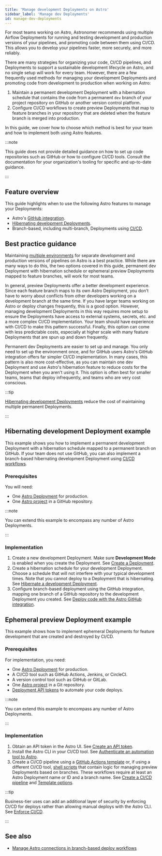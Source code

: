 ```yaml
---
title: 'Manage development Deployments on Astro'
sidebar_label: 'Manage dev Deployments'
id: manage-dev-deployments
---
```


For most teams working on Astro, Astronomer recommends using multiple Airflow Deployments for running and testing development and production versions of your pipelines, and promoting code between them using CI/CD. This allows you to develop your pipelines faster, more securely, and more reliably.

There are many strategies for organizing your code, CI/CD pipelines, and Deployments to support a sustainable development lifecycle on Astro, and no single setup will work for every team. However, there are a few frequently used methods for managing your development Deployments and promoting code from development to production when working on Astro:

1. Maintain a permanent development Deployment with a hibernation schedule that contains the code from a permanent `dev` branch of your project repository on GitHub or another version control platform.
2. Configure CI/CD workflows to create preview Deployments that map to feature branches in your repository that are deleted when the feature branch is merged into production. 

In this guide, we cover how to choose which method is best for your team and how to implement both using Astro features.

:::note

This guide does not provide detailed guidance on how to set up code repositories such as GitHub or how to configure CI/CD tools. Consult the documentation for your organization's tooling for specific and up-to-date guidance.

:::

## Feature overview

This guide highlights when to use the following Astro features to manage your Deployments:

- Astro's [GitHub integration](https://docs.astronomer.io/astro/deploy-github-integration).
- [Hibernating development Deployments](https://docs.astronomer.io/astro/deployment-resources#hibernate-a-development-deployment).
- Branch-based, including multi-branch, Deployments using [CI/CD](https://docs.astronomer.io/astro/set-up-ci-cd#multiple-environments).

## Best practice guidance

Maintaining [multiple environments](https://docs.astronomer.io/astro/set-up-ci-cd#multiple-environments) for separate development and production versions of pipelines on Astro is a best practice. While there are many ways to do this, the two options covered in this guide, permanent dev Deployment with hibernation schedule or ephemeral preview Deployments mapped to feature branches, will work for most teams.

In general, preview Deployments offer a better development experience. Since each feature branch maps to its own Astro Deployment, you don't have to worry about conflicts from other developers working on a development branch at the same time. If you have larger teams working on Astro or deploy changes frequently, this is a good option. However, managing development Deployments in this way requires more setup to ensure the Deployments have access to external systems, secrets, etc. and a more complex CI/CD implementation.  Your team should have experience with CI/CD to make this pattern successful. Finally, this option can come with less predictable costs, especially at higher scale with many feature Deployments that are spun up and down frequently.

Permanent dev Deployments are easier to set up and manage. You only need to set up the environment once, and for GitHub users Astro's GitHub integration offers far simpler CI/CD implementation. In many cases, this pattern is also more cost-effective, as you can maintain one dev Deployment and use Astro's hibernation feature to reduce costs for the Deployment when you aren't using it. This option is often best for smaller teams, teams that deploy infrequently, and teams who are very cost conscious. 

:::tip

[Hibernating development Deployments](https://docs.astronomer.io/astro/deployment-resources#hibernate-a-development-deployment) reduce the cost of maintaining multiple permanent Deployments.

:::

## Hibernating development Deployment example

This example shows you how to implement a permanent development Deployment with a hibernation schedule mapped to a permanent branch on GitHub. If your team does not use GitHub, you can also implement a branch-based hibernating development Deployment using [CI/CD workflows](https://docs.astronomer.io/astro/set-up-ci-cd#multiple-environments).

### Prerequisites

You will need:

- One [Astro Deployment](https://docs.astronomer.io/astro/create-deployment) for production.
- One [Astro project](https://docs.astronomer.io/astro/cli/develop-project) in a GitHub repository.

:::note

You can extend this example to encompass any number of Astro Deployments.

:::

### Implementation

1. Create a new development Deployment. Make sure **Development Mode** is enabled when you create the Deployment. See [Create a Deployment](https://docs.astronomer.io/astro/create-deployment).
2. Create a hibernation schedule for your development Deployment. Choose a schedule that will not interfere with your typical development times. Note that you cannot deploy to a Deployment that is hibernating. See [Hibernate a development Deployment](https://docs.astronomer.io/astro/deployment-resources#hibernate-a-development-deployment).
3. Configure branch-based deployment using the GitHub integration, mapping one branch of a GitHub repository to the development Deployment you created. See [Deploy code with the Astro GitHub integration](https://docs.astronomer.io/astro/deploy-github-integration).

## Ephemeral preview Deployment example

This example shows how to implement ephemeral Deployments for feature development that are created and destroyed by CI/CD.

### Prerequisites

For implementation, you need:

- One [Astro Deployment](https://docs.astronomer.io/astro/create-deployment) for production.
- A CI/CD tool such as GitHub Actions, Jenkins, or CircleCI.
- A version control tool such as GitHub or GitLab.
- One [Astro project](https://docs.astronomer.io/astro/cli/develop-project) in a Git repository.
- [Deployment API tokens](https://docs.astronomer.io/astro/deployment-api-tokens) to automate your code deploys.

:::note

You can extend this example to encompass any number of Astro Deployments.

:::

### Implementation

1. Obtain an API token in the Astro UI. See [Create an API token](https://docs.astronomer.io/astro/automation-authentication#step-1-create-an-api-token).
2. Install the Astro CLI in your CI/CD tool. See [Authenticate an automation tool to Astro](https://docs.astronomer.io/astro/automation-authentication#step-2-install-the-astro-cli-in-your-automation-tool).
3. Create a CI/CD pipeline using a [GitHub Actions template](https://docs.astronomer.io/astro/ci-cd-templates/github-actions-deployment-preview) or, if using a different CI/CD tool, [shell scripts](https://docs.astronomer.io/astro/ci-cd-templates/template-overview#preview-deployment-templates) that contain logic for managing preview Deployments based on branches. These workflows require at least an Astro Deployment name or ID and a branch name. See [Create a CI/CD pipeline](https://docs.astronomer.io/astro/set-up-ci-cd#create-a-cicd-pipeline) and [Template options](https://docs.astronomer.io/astro/ci-cd-templates/template-overview#preview-deployment-templates).

:::tip

Business-tier uses can add an additional layer of security by enforcing CI/CD for deploys rather than allowing manual deploys with the Astro CLI. See [Enforce CI/CD](https://docs.astronomer.io/astro/set-up-ci-cd#enforce-cicd).

:::


## See also

- [Manage Astro connections in branch-based deploy workflows](connections-branch-deploys.md)
